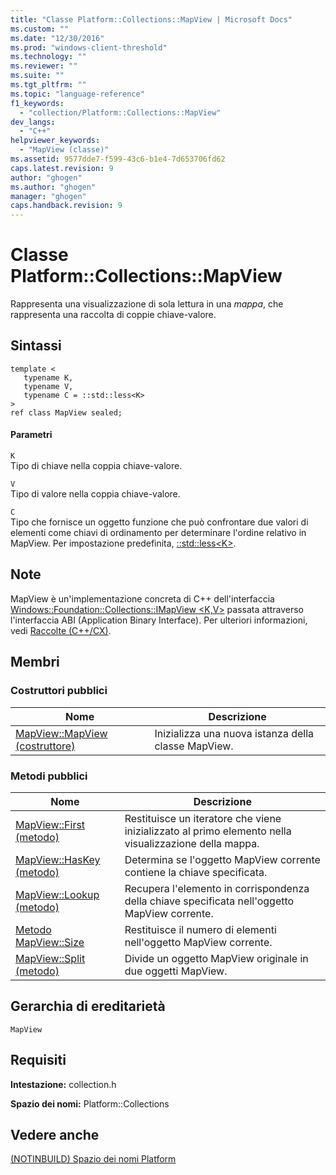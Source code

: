 ```yaml
---
title: "Classe Platform::Collections::MapView | Microsoft Docs"
ms.custom: ""
ms.date: "12/30/2016"
ms.prod: "windows-client-threshold"
ms.technology: ""
ms.reviewer: ""
ms.suite: ""
ms.tgt_pltfrm: ""
ms.topic: "language-reference"
f1_keywords: 
  - "collection/Platform::Collections::MapView"
dev_langs: 
  - "C++"
helpviewer_keywords: 
  - "MapView (classe)"
ms.assetid: 9577dde7-f599-43c6-b1e4-7d653706fd62
caps.latest.revision: 9
author: "ghogen"
ms.author: "ghogen"
manager: "ghogen"
caps.handback.revision: 9
---
```

# Classe Platform::Collections::MapView
Rappresenta una visualizzazione di sola lettura in una *mappa*, che rappresenta una raccolta di coppie chiave\-valore.  
  
## Sintassi  
  
```  
template <  
   typename K,  
   typename V,  
   typename C = ::std::less<K>  
>  
ref class MapView sealed;  
```  
  
#### Parametri  
 `K`  
 Tipo di chiave nella coppia chiave\-valore.  
  
 `V`  
 Tipo di valore nella coppia chiave\-valore.  
  
 `C`  
 Tipo che fornisce un oggetto funzione che può confrontare due valori di elementi come chiavi di ordinamento per determinare l'ordine relativo in MapView. Per impostazione predefinita, [::std::less\<K\>](../standard-library/less-struct.md).  
  
## Note  
 MapView è un'implementazione concreta di C\+\+ dell'interfaccia [Windows::Foundation::Collections::IMapView \<K,V\>](http://go.microsoft.com/fwlink/p/?LinkId=262409) passata attraverso l'interfaccia ABI \(Application Binary Interface\). Per ulteriori informazioni, vedi [Raccolte \(C\+\+\/CX\)](../cppcx/collections-c-cx.md).  
  
## Membri  
  
### Costruttori pubblici  
  
|Nome|Descrizione|  
|----------|-----------------|  
|[MapView::MapView \(costruttore\)](../cppcx/mapview-mapview-constructor.md)|Inizializza una nuova istanza della classe MapView.|  
  
### Metodi pubblici  
  
|Nome|Descrizione|  
|----------|-----------------|  
|[MapView::First \(metodo\)](../cppcx/mapview-first-method.md)|Restituisce un iteratore che viene inizializzato al primo elemento nella visualizzazione della mappa.|  
|[MapView::HasKey \(metodo\)](../cppcx/mapview-haskey-method.md)|Determina se l'oggetto MapView corrente contiene la chiave specificata.|  
|[MapView::Lookup \(metodo\)](../cppcx/mapview-lookup-method.md)|Recupera l'elemento in corrispondenza della chiave specificata nell'oggetto MapView corrente.|  
|[Metodo MapView::Size](../cppcx/mapview-size-method.md)|Restituisce il numero di elementi nell'oggetto MapView corrente.|  
|[MapView::Split \(metodo\)](../cppcx/mapview-split-method.md)|Divide un oggetto MapView originale in due oggetti MapView.|  
  
## Gerarchia di ereditarietà  
 `MapView`  
  
## Requisiti  
 **Intestazione:** collection.h  
  
 **Spazio dei nomi:** Platform::Collections  
  
## Vedere anche  
 [\(NOTINBUILD\) Spazio dei nomi Platform](http://msdn.microsoft.com/it-it/f3ce3eab-028c-4204-ba9f-9ab8af17c8c4)